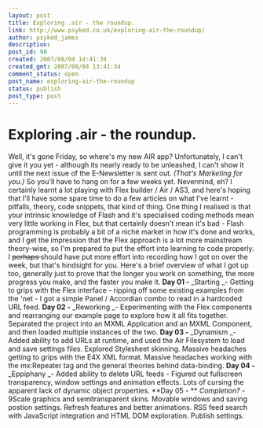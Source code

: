 ```yaml
---
layout: post
title: Exploring .air - the roundup.
link: http://www.psyked.co.uk/exploring-air-the-roundup/
author: psyked_james
description: 
post_id: 98
created: 2007/08/04 14:41:34
created_gmt: 2007/08/04 13:41:34
comment_status: open
post_name: exploring-air-the-roundup
status: publish
post_type: post
---
```


# Exploring .air - the roundup.

Well, it's gone Friday, so where's my new AIR app? Unfortunately, I can't give it you yet - although its nearly ready to be unleashed, I can't show it until the next issue of the E-Newsletter is sent out. _(That's Marketing for you.)_ So you'll have to hang on for a few weeks yet. Nevermind, eh? I certainly learnt a lot playing with Flex builder / Air / AS3, and here's hoping that I'll have some spare time to do a few articles on what I've learnt - pitfalls, theory, code snippets, that kind of thing. One thing I realised is that your intrinsic knowledge of Flash and it's specialised coding methods mean very little working in Flex, but that certainly doesn't mean it's bad - Flash programming is probably a bit of a niché market in how it's done and works, and I get the impression that the Flex approach is a lot more mainstream theory-wise, so I'm prepared to put the effort into learning to code properly. I <strike> perhaps </strike> should have put more effort into recording how I got on over the week, but that's hindsight for you. Here's a brief overview of what I got up too, generally just to prove that the longer you work on something, the more progress you make, and the faster you make it. **Day 01 -** _Starting _\- Getting to grips with the Flex interface - ripping off some existing examples from the 'net - I got a simple Panel / Accordian combo to read in a hardcoded URL feed. **Day 02 -** _Reworking _\- Experimenting with the Flex components and rearranging our example page to explore how it all fits together. Separated the project into an MXML Application and an MXML Component, and then loaded multiple instances of the two. **Day 03 -** _Dynamism _\- Added ability to add URLs at runtime, and used the Air Filesystem to load and save settings files. Explored Stylesheet skinning. Massive headaches getting to grips with the E4X XML format. Massive headaches working with the mx:Repeater tag and the general theories behind data-binding. **Day 04 -** _Eppiphany _\- Added ability to delete URL feeds - Figured out fullscreen transparency, window settings and animation effects. Lots of cursing the apparent lack of dynamic object properties. **Day 05 - ** _Completion?_ \- 9Scale graphics and semitransparent skins. Movable windows and saving postion settings. Refresh features and better animations. RSS feed search with JavaScript integration and HTML DOM exploration. Publish settings.
